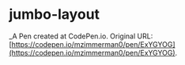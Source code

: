 # jumbo-layout
 _A Pen created at CodePen.io. Original URL: [https://codepen.io/mzimmerman0/pen/ExYGYOG](https://codepen.io/mzimmerman0/pen/ExYGYOG).

 